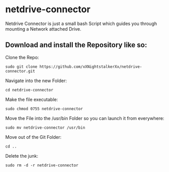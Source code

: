 # netdrive-connector
Netdrive Connector is just a small bash Script which guides you through mounting a Network attached Drive.


Download and install the Repository like so:
-
Clone the Repo:

    sudo git clone https://github.com/xXNightstalkerXx/netdrive-connector.git

Navigate into the new Folder:

    cd netdrive-connector

Make the file executable:

    sudo chmod 0755 netdrive-connector

Move the File into the /usr/bin Folder so you can launch it from everywhere:

    sudo mv netdrive-connector /usr/bin

Move out of the Git Folder:

    cd ..

Delete the junk:

    sudo rm -d -r netdrive-connector
